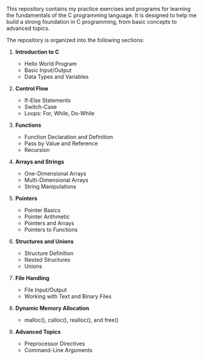 This repository contains my practice exercises and programs for learning the fundamentals of the C programming language.
It is designed to help me build a strong foundation in C programming, from basic concepts to advanced topics.

The repository is organized into the following sections:
1. **Introduction to C**
   - Hello World Program
   - Basic Input/Output
   - Data Types and Variables

2. **Control Flow**
   - If-Else Statements
   - Switch-Case
   - Loops: For, While, Do-While

3. **Functions**
   - Function Declaration and Definition
   - Pass by Value and Reference
   - Recursion

4. **Arrays and Strings**
   - One-Dimensional Arrays
   - Multi-Dimensional Arrays
   - String Manipulations

5. **Pointers**
   - Pointer Basics
   - Pointer Arithmetic
   - Pointers and Arrays
   - Pointers to Functions

6. **Structures and Unions**
   - Structure Definition
   - Nested Structures
   - Unions

7. **File Handling**
   - File Input/Output
   - Working with Text and Binary Files

8. **Dynamic Memory Allocation**
   - malloc(), calloc(), realloc(), and free()

9. **Advanced Topics**
   - Preprocessor Directives
   - Command-Line Arguments
